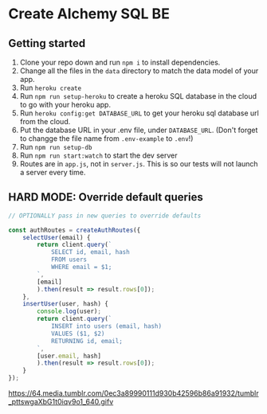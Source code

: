 # Create Alchemy SQL BE

## Getting started
1. Clone your repo down and run `npm i` to install dependencies.
1. Change all the files in the `data` directory to match the data model of your app.
1. Run `heroku create`
1. Run `npm run setup-heroku` to create a heroku SQL database in the cloud to go with your heroku app.
1. Run `heroku config:get DATABASE_URL` to get your heroku sql database url from the cloud.
1. Put the database URL in your .env file, under `DATABASE_URL`. (Don't forget to changge the file name from `.env-example` to `.env`!)
1. Run `npm run setup-db`
1. Run `npm run start:watch` to start the dev server
1. Routes are in `app.js`, not in `server.js`. This is so our tests will not launch a server every time.

## HARD MODE: Override default queries

```js
// OPTIONALLY pass in new queries to override defaults

const authRoutes = createAuthRoutes({
    selectUser(email) {
        return client.query(`
            SELECT id, email, hash
            FROM users
            WHERE email = $1;
        `,
        [email]
        ).then(result => result.rows[0]);
    },
    insertUser(user, hash) {
        console.log(user);
        return client.query(`
            INSERT into users (email, hash)
            VALUES ($1, $2)
            RETURNING id, email;
        `,
        [user.email, hash]
        ).then(result => result.rows[0]);
    }
});
```
https://64.media.tumblr.com/0ec3a89990111d930b42596b86a91932/tumblr_pttswgaXbG1t0iqv9o1_640.gifv